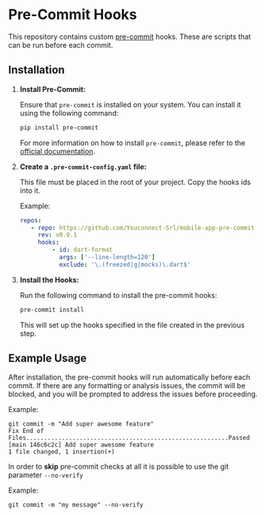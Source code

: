 # Pre-Commit Hooks

This repository contains custom [pre-commit](https://pre-commit.com/) hooks.
These are scripts that can be run before each commit.

## Installation

1. **Install Pre-Commit:**

   Ensure that `pre-commit` is installed on your system. You can install it using the following command:

   ```bash
   pip install pre-commit
   ```
   For more information on how to install `pre-commit`, please refer to the [official documentation](https://pre-commit.com/#installation).

2. **Create a `.pre-commit-config.yaml` file:**

   This file must be placed in the root of your project. Copy the hooks ids into it.
   
   Example:
   ``` yaml
   repos:
      - repo: https://github.com/Youconnect-Srl/mobile-app-pre-commit
        rev: v0.0.1
        hooks:
            - id: dart-format
              args: ['--line-length=120']
              exclude: '\.(freezed|g|mocks)\.dart$'
   ```

3. **Install the Hooks:**

   Run the following command to install the pre-commit hooks:

   ```bash
   pre-commit install
   ```

   This will set up the hooks specified in the file created in the previous step.

## Example Usage
After installation, the pre-commit hooks will run automatically before each commit. 
If there are any formatting or analysis issues, the commit will be blocked, 
and you will be prompted to address the issues before proceeding.

Example:
```
git commit -m "Add super awesome feature"
Fix End of Files.........................................................Passed
[main 146c6c2c] Add super awesome feature
1 file changed, 1 insertion(+)
```

In order to **skip** pre-commit checks at all it is possible to use the git parameter `--no-verify`

Example: 
```
git commit -m "my message" --no-verify
```



